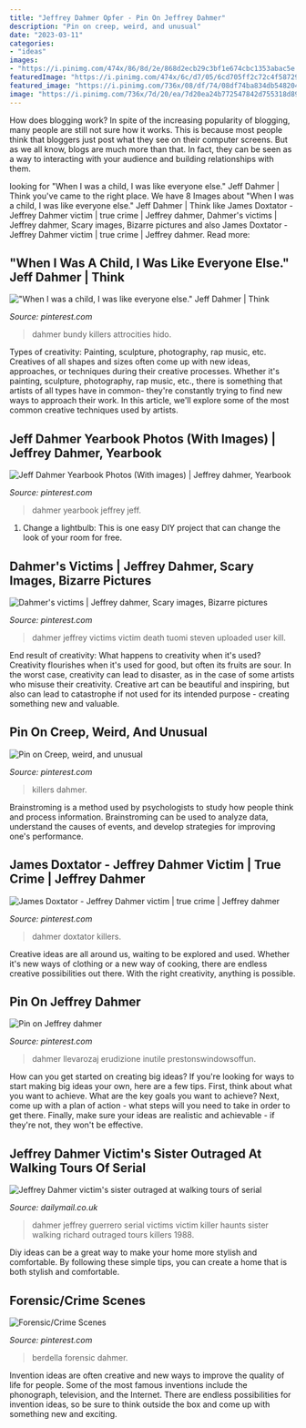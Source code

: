 ```yaml
---
title: "Jeffrey Dahmer Opfer - Pin On Jeffrey Dahmer"
description: "Pin on creep, weird, and unusual"
date: "2023-03-11"
categories:
- "ideas"
images:
- "https://i.pinimg.com/474x/86/8d/2e/868d2ecb29c3bf1e674cbc1353abac5e.jpg"
featuredImage: "https://i.pinimg.com/474x/6c/d7/05/6cd705ff2c72c4f58729d3d12baec859.jpg"
featured_image: "https://i.pinimg.com/736x/08/df/74/08df74ba834db5482048a6af092cf70b.jpg"
image: "https://i.pinimg.com/736x/7d/20/ea/7d20ea24b772547842d755318d899014--kid-photos-serial-killers.jpg"
---
```



How does blogging work?
In spite of the increasing popularity of blogging, many people are still not sure how it works. This is because most people think that bloggers just post what they see on their computer screens. But as we all know, blogs are much more than that. In fact, they can be seen as a way to interacting with your audience and building relationships with them.

	

		
looking for &quot;When I was a child, I was like everyone else.&quot; Jeff Dahmer | Think you've came to the right place. We have 8 Images about &quot;When I was a child, I was like everyone else.&quot; Jeff Dahmer | Think like James Doxtator - Jeffrey Dahmer victim | true crime | Jeffrey dahmer, Dahmer&#039;s victims | Jeffrey dahmer, Scary images, Bizarre pictures and also James Doxtator - Jeffrey Dahmer victim | true crime | Jeffrey dahmer. Read more:
		
    
## &quot;When I Was A Child, I Was Like Everyone Else.&quot; Jeff Dahmer | Think

<img loading=lazy src="https://i.pinimg.com/736x/08/df/74/08df74ba834db5482048a6af092cf70b.jpg" onerror="this.onerror=null;this.src='https://tse4.mm.bing.net/th?id=OIP.jFfwqfeY2_9RKEPG3PttvAAAAA&amp;pid=15.1';" alt="&quot;When I was a child, I was like everyone else.&quot; Jeff Dahmer | Think">

_Source: pinterest.com_

>dahmer bundy killers attrocities hido. 

	

Types of creativity: Painting, sculpture, photography, rap music, etc.
Creatives of all shapes and sizes often come up with new ideas, approaches, or techniques during their creative processes. Whether it's painting, sculpture, photography, rap music, etc., there is something that artists of all types have in common- they're constantly trying to find new ways to approach their work. In this article, we'll explore some of the most common creative techniques used by artists.

    
## Jeff Dahmer Yearbook Photos (With Images) | Jeffrey Dahmer, Yearbook

<img loading=lazy src="https://i.pinimg.com/736x/e6/5a/10/e65a10340b339f7192da290389191720--jeffrey-dahmer-yearbook-photos.jpg" onerror="this.onerror=null;this.src='https://tse3.mm.bing.net/th?id=OIP.kR_q6FlGLS1xXbf4CojvvgHaJ6&amp;pid=15.1';" alt="Jeff Dahmer Yearbook Photos (With images) | Jeffrey dahmer, Yearbook">

_Source: pinterest.com_

>dahmer yearbook jeffrey jeff. 

	

1. Change a lightbulb: This is one easy DIY project that can change the look of your room for free.

    
## Dahmer&#039;s Victims | Jeffrey Dahmer, Scary Images, Bizarre Pictures

<img loading=lazy src="https://i.pinimg.com/originals/b5/e1/28/b5e1282b3acd2dbe56cf95d7b1dd4a13.jpg" onerror="this.onerror=null;this.src='https://tse1.mm.bing.net/th?id=OIP.4w6mqUj9unQODv-H7vUSIQHaMP&amp;pid=15.1';" alt="Dahmer&#039;s victims | Jeffrey dahmer, Scary images, Bizarre pictures">

_Source: pinterest.com_

>dahmer jeffrey victims victim death tuomi steven uploaded user kill. 

	

End result of creativity: What happens to creativity when it's used?
Creativity flourishes when it's used for good, but often its fruits are sour. In the worst case, creativity can lead to disaster, as in the case of some artists who misuse their creativity. Creative art can be beautiful and inspiring, but also can lead to catastrophe if not used for its intended purpose - creating something new and valuable.

    
## Pin On Creep, Weird, And Unusual

<img loading=lazy src="https://i.pinimg.com/736x/7d/20/ea/7d20ea24b772547842d755318d899014--kid-photos-serial-killers.jpg" onerror="this.onerror=null;this.src='https://tse4.mm.bing.net/th?id=OIP.fgsLRUwRwNg--6WoH85bpQHaD2&amp;pid=15.1';" alt="Pin on Creep, weird, and unusual">

_Source: pinterest.com_

>killers dahmer. 

	

Brainstroming is a method used by psychologists to study how people think and process information. Brainstroming can be used to analyze data, understand the causes of events, and develop strategies for improving one's performance.

    
## James Doxtator - Jeffrey Dahmer Victim | True Crime | Jeffrey Dahmer

<img loading=lazy src="https://i.pinimg.com/474x/6c/d7/05/6cd705ff2c72c4f58729d3d12baec859.jpg" onerror="this.onerror=null;this.src='https://tse1.mm.bing.net/th?id=OIP.38ZVWc9mlpeXpCkVb2ReIAAAAA&amp;pid=15.1';" alt="James Doxtator - Jeffrey Dahmer victim | true crime | Jeffrey dahmer">

_Source: pinterest.com_

>dahmer doxtator killers. 

	

Creative ideas are all around us, waiting to be explored and used. Whether it's new ways of clothing or a new way of cooking, there are endless creative possibilities out there. With the right creativity, anything is possible.

    
## Pin On Jeffrey Dahmer

<img loading=lazy src="https://i.pinimg.com/474x/86/8d/2e/868d2ecb29c3bf1e674cbc1353abac5e.jpg" onerror="this.onerror=null;this.src='https://tse3.mm.bing.net/th?id=OIP.RP6pzlVVJlaombpTtQH_NgAAAA&amp;pid=15.1';" alt="Pin on Jeffrey dahmer">

_Source: pinterest.com_

>dahmer llevarozaj erudizione inutile prestonswindowsoffun. 

	

How can you get started on creating big ideas?
If you're looking for ways to start making big ideas your own, here are a few tips. First, think about what you want to achieve. What are the key goals you want to achieve? Next, come up with a plan of action - what steps will you need to take in order to get there. Finally, make sure your ideas are realistic and achievable - if they're not, they won't be effective.

    
## Jeffrey Dahmer Victim&#039;s Sister Outraged At Walking Tours Of Serial

<img loading=lazy src="https://i.dailymail.co.uk/i/pix/2012/03/05/article-0-00CBE7B900000190-363_306x423.jpg" onerror="this.onerror=null;this.src='https://tse4.mm.bing.net/th?id=OIP.WYmbslSBvFPV4ur3pxI03ADZEs&amp;pid=15.1';" alt="Jeffrey Dahmer victim&#039;s sister outraged at walking tours of serial">

_Source: dailymail.co.uk_

>dahmer jeffrey guerrero serial victims victim killer haunts sister walking richard outraged tours killers 1988. 

	

Diy ideas can be a great way to make your home more stylish and comfortable. By following these simple tips, you can create a home that is both stylish and comfortable.

    
## Forensic/Crime Scenes

<img loading=lazy src="https://i.pinimg.com/474x/15/15/81/151581730dc66376ae062d591f09229b--robert-berdella-crime-scenes.jpg" onerror="this.onerror=null;this.src='https://tse2.mm.bing.net/th?id=OIP.n9iqJ9D8W93E54aDuetFxwAAAA&amp;pid=15.1';" alt="Forensic/Crime Scenes">

_Source: pinterest.com_

>berdella forensic dahmer. 

	

Invention ideas are often creative and new ways to improve the quality of life for people. Some of the most famous inventions include the phonograph, television, and the Internet. There are endless possibilities for invention ideas, so be sure to think outside the box and come up with something new and exciting.

